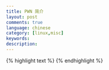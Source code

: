 ```yaml
---
title: PWN 简介
layout: post
comments: true
language: chinese
category: [linux,misc]
keywords:
description:
---
```



<!-- more -->


<!--
https://www.jianshu.com/p/187b810e78d2
https://www.freebuf.com/news/200207.html


https://zhuanlan.zhihu.com/p/25816426
https://zhuanlan.zhihu.com/p/25892385

https://github.com/pwndbg/pwndbg
https://github.com/Gallopsled/pwntools


https://www.freebuf.com/news/155971.html
-->

{% highlight text %}
{% endhighlight %}
